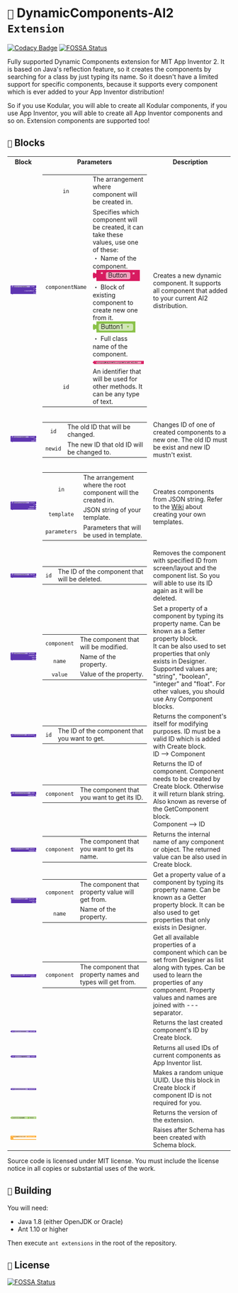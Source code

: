 # `🧱` DynamicComponents-AI2 `Extension`
[![Codacy Badge](https://api.codacy.com/project/badge/Grade/c9fee4822c864505a2ade6d19731caa5)](https://app.codacy.com/manual/ysfchn/DynamicComponents-AI2?utm_source=github.com&utm_medium=referral&utm_content=ysfchn/DynamicComponents-AI2&utm_campaign=Badge_Grade_Dashboard)
[![FOSSA Status](https://app.fossa.com/api/projects/git%2Bgithub.com%2Fysfchn%2FDynamicComponents-AI2.svg?type=shield)](https://app.fossa.com/projects/git%2Bgithub.com%2Fysfchn%2FDynamicComponents-AI2?ref=badge_shield)

Fully supported Dynamic Components extension for MIT App Inventor 2. It is based on Java's reflection feature, so it creates the components by searching for a class by just typing its name. So it doesn't have a limited support for specific components, because it supports every component which is ever added to your App Inventor distribution!

So if you use Kodular, you will able to create all Kodular components, if you use App Inventor, you will able to create all App Inventor components and so on. Extension components are supported too!

## `🧩` Blocks

<table style="width:100%">
    <tr>
        <th>Block</th>
        <th>Parameters</th>
        <th>Description</th>
    </tr>
    <!-- CREATE  -->
    <tr>
        <td align="center">
            <img src="images/method_create.png">
        </td>
        <td>
            <table style="width:100%">
                <tr>
                    <td align="center"><code>in</code></td>
                    <td>The arrangement where component will be created in.</td>
                </tr>
                <tr>
                    <td align="center"><code>componentName</code></td>
                    <td>Specifies which component will be created, it can take these values, use one of these:<br>・ Name of the component. <img src="images/text.png"><br>・ Block of existing component to create new one from it. <img src="images/component_block.png"><br>・ Full class name of the component. <img src="images/class_text.png"></td>
                </tr>
                <tr>
                    <td align="center"><code>id</code></td>
                    <td>An identifier that will be used for other methods. It can be any type of text.</td>
                </tr>
            </table>
        </td>
        <td>
            Creates a new dynamic component. It supports all component that added to your current AI2 distribution.
        </td>
    </tr>
    <!-- CHANGE ID  -->
    <tr>
        <td align="center">
            <img src="images/method_changeid.png">
        </td>
        <td>
            <table style="width:100%">
                <tr>
                    <td align="center"><code>id</code></td>
                    <td>The old ID that will be changed.</td>
                </tr>
                <tr>
                    <td align="center"><code>newid</code></td>
                    <td>The new ID that old ID will be changed to.</td>
                </tr>
            </table>
        </td>
        <td>
            Changes ID of one of created components to a new one. The old ID must be exist and new ID mustn't exist.
        </td>
    </tr>
    <!-- SCHEMA  -->
    <tr>
        <td align="center">
            <img src="images/method_schema.png">
        </td>
        <td>
            <table style="width:100%">
                <tr>
                    <td align="center"><code>in</code></td>
                    <td>The arrangement where the root component will the created in.</td>
                </tr>
                <tr>
                    <td align="center"><code>template</code></td>
                    <td>JSON string of your template.</td>
                </tr>
                <tr>
                    <td align="center"><code>parameters</code></td>
                    <td>Parameters that will be used in template.</td>
                </tr>
            </table>
        </td>
        <td>
            Creates components from JSON string. Refer to the <a href="https://github.com/ysfchn/DynamicComponents-AI2/wiki/Creating-Templates">Wiki</a> about creating your own templates.
        </td>
    </tr>
    <!-- REMOVE  -->
    <tr>
        <td align="center">
            <img src="images/method_remove.png">
        </td>
        <td>
            <table style="width:100%">
                <tr>
                    <td align="center"><code>id</code></td>
                    <td>The ID of the component that will be deleted.</td>
                </tr>
            </table>
        </td>
        <td>
            Removes the component with specified ID from screen/layout and the component list. So you will able to use its ID again as it will be deleted.
        </td>
    </tr>
    <!-- SET PROPERTY  -->
    <tr>
        <td align="center">
            <img src="images/method_setproperty.png">
        </td>
        <td>
            <table style="width:100%">
                <tr>
                    <td align="center"><code>component</code></td>
                    <td>The component that will be modified.</td>
                </tr>
                <tr>
                    <td align="center"><code>name</code></td>
                    <td>Name of the property.</td>
                </tr>
                <tr>
                    <td align="center"><code>value</code></td>
                    <td>Value of the property.</td>
                </tr>
            </table>
        </td>
        <td>
            Set a property of a component by typing its property name. Can be known as a Setter property block.<br>
            It can be also used to set properties that only exists in Designer. 
            Supported values are; "string", "boolean", "integer" and "float". For other values, you should use
            Any Component blocks.
        </td>
    </tr>
    <!-- GET COMPONENT  -->
    <tr>
        <td align="center">
            <img src="images/method_getcomponent.png">
        </td>
        <td>
            <table style="width:100%">
                <tr>
                    <td align="center"><code>id</code></td>
                    <td>The ID of the component that you want to get.</td>
                </tr>
            </table>
        </td>
        <td>
            Returns the component's itself for modifying purposes. 
            ID must be a valid ID which is added with Create block.<br>
            ID --> Component
        </td>
    </tr>
    <!-- GET ID  -->
    <tr>
        <td align="center">
            <img src="images/method_getid.png">
        </td>
        <td>
            <table style="width:100%">
                <tr>
                    <td align="center"><code>component</code></td>
                    <td>The component that you want to get its ID.</td>
                </tr>
            </table>
        </td>
        <td>
            Returns the ID of component. Component needs to be created by Create block. 
            Otherwise it will return blank string. Also known as reverse of the GetComponent block.<br>
            Component --> ID
        </td>
    </tr>
    <!-- GET NAME  -->
    <tr>
        <td align="center">
            <img src="images/method_getname.png">
        </td>
        <td>
            <table style="width:100%">
                <tr>
                    <td align="center"><code>component</code></td>
                    <td>The component that you want to get its name.</td>
                </tr>
            </table>
        </td>
        <td>
            Returns the internal name of any component or object. The returned value can be also used in Create block.
        </td>
    </tr>
    <!-- GET PROPERTY  -->
    <tr>
        <td align="center">
            <img src="images/method_getproperty.png">
        </td>
        <td>
            <table style="width:100%">
                <tr>
                    <td align="center"><code>component</code></td>
                    <td>The component that property value will get from.</td>
                </tr>
                <tr>
                    <td align="center"><code>name</code></td>
                    <td>Name of the property.</td>
                </tr>
            </table>
        </td>
        <td>
            Get a property value of a component by typing its property name. Can be known as a Getter property block. It can be also used to get properties that only exists in Designer. 
        </td>
    </tr>
    <!-- GET DESIGNER PROPERTIES  -->
    <tr>
        <td align="center">
            <img src="images/method_getdesignerproperties.png">
        </td>
        <td>
            <table style="width:100%">
                <tr>
                    <td align="center"><code>component</code></td>
                    <td>The component that property names and types will get from.</td>
                </tr>
            </table>
        </td>
        <td>
            Get all available properties of a component which can be set from Designer as list along with types. 
            Can be used to learn the properties of any component.
            Property values and names are joined with --- separator.
        </td>
    </tr>
    <!-- LAST USED ID  -->
    <tr>
        <td align="center">
            <img src="images/method_lastusedid.png">
        </td>
        <td>
        </td>
        <td>
            Returns the last created component's ID by Create block.
        </td>
    </tr>
    <!-- USED IDS  -->
    <tr>
        <td align="center">
            <img src="images/method_usedids.png">
        </td>
        <td>
        </td>
        <td>
            Returns all used IDs of current components as App Inventor list.
        </td>
    </tr>
    <!-- RANDOM UUID  -->
    <tr>
        <td align="center">
            <img src="images/method_randomuuid.png">
        </td>
        <td>
        </td>
        <td>
            Makes a random unique UUID. Use this block in Create block if component ID is not required for you.
        </td>
    </tr>
    <!-- VERSION  -->
    <tr>
        <td align="center">
            <img src="images/setget_version.png">
        </td>
        <td>
        </td>
        <td>
            Returns the version of the extension.
        </td>
    </tr>
    <!-- SCHEMA CREATED  -->
    <tr>
        <td align="center">
            <img src="images/event_schemacreated.png">
        </td>
        <td>
        </td>
        <td>
            Raises after Schema has been created with Schema block.
        </td>
    </tr>
</table>

Source code is licensed under MIT license. You must include the license notice in all copies or substantial uses of the work.

## `🔨` Building

You will need:

* Java 1.8 (either OpenJDK or Oracle) 
* Ant 1.10 or higher

Then execute `ant extensions` in the root of the repository.

## `🏅` License
[![FOSSA Status](https://app.fossa.com/api/projects/git%2Bgithub.com%2Fysfchn%2FDynamicComponents-AI2.svg?type=large)](https://app.fossa.com/projects/git%2Bgithub.com%2Fysfchn%2FDynamicComponents-AI2?ref=badge_large)
